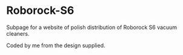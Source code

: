 # Roborock-S6


Subpage for a website of polish distribution of Roborock S6 vacuum cleaners.


Coded by me from the design supplied.
